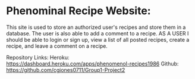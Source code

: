 # Phenominal Recipe Website:
This site is used to store an authorized user's recipes and store them in a database.  The user is also able to add a comment to a recipe.
AS A USER I should be able to login or sign up, view a list of all posted recipes, create a recipe, and leave a comment on a recipe.




Repository Links:
Heroku: https://dashboard.heroku.com/apps/phenomenol-recipes1986
Github: https://github.com/cgjones0711/Group1-Project2